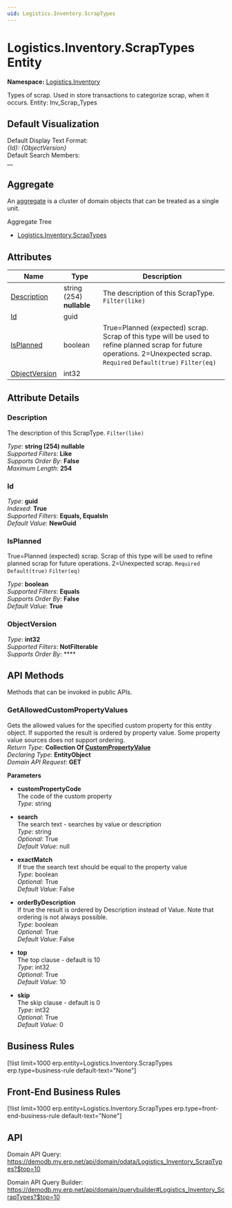 ```yaml
---
uid: Logistics.Inventory.ScrapTypes
---
```

# Logistics.Inventory.ScrapTypes Entity

**Namespace:** [Logistics.Inventory](Logistics.Inventory.md)  

Types of scrap. Used in store transactions to categorize scrap, when it occurs. Entity: Inv_Scrap_Types

## Default Visualization
Default Display Text Format:  
_{Id}: {ObjectVersion}_  
Default Search Members:  
__  

## Aggregate
An [aggregate](https://docs.erp.net/tech/advanced/concepts/aggregates.html) is a cluster of domain objects that can be treated as a single unit.  

Aggregate Tree  
* [Logistics.Inventory.ScrapTypes](Logistics.Inventory.ScrapTypes.md)  

## Attributes

| Name | Type | Description |
| ---- | ---- | --- |
| [Description](Logistics.Inventory.ScrapTypes.md#description) | string (254) __nullable__ | The description of this ScrapType. `Filter(like)` 
| [Id](Logistics.Inventory.ScrapTypes.md#id) | guid |  
| [IsPlanned](Logistics.Inventory.ScrapTypes.md#isplanned) | boolean | True=Planned (expected) scrap. Scrap of this type will be used to refine planned scrap for future operations. 2=Unexpected scrap. `Required` `Default(true)` `Filter(eq)` 
| [ObjectVersion](Logistics.Inventory.ScrapTypes.md#objectversion) | int32 |  


## Attribute Details

### Description

The description of this ScrapType. `Filter(like)`

_Type_: **string (254) __nullable__**  
_Supported Filters_: **Like**  
_Supports Order By_: **False**  
_Maximum Length_: **254**  

### Id

_Type_: **guid**  
_Indexed_: **True**  
_Supported Filters_: **Equals, EqualsIn**  
_Default Value_: **NewGuid**  

### IsPlanned

True=Planned (expected) scrap. Scrap of this type will be used to refine planned scrap for future operations. 2=Unexpected scrap. `Required` `Default(true)` `Filter(eq)`

_Type_: **boolean**  
_Supported Filters_: **Equals**  
_Supports Order By_: **False**  
_Default Value_: **True**  

### ObjectVersion

_Type_: **int32**  
_Supported Filters_: **NotFilterable**  
_Supports Order By_: ****  


## API Methods

Methods that can be invoked in public APIs.

### GetAllowedCustomPropertyValues

Gets the allowed values for the specified custom property for this entity object.              If supported the result is ordered by property value. Some property value sources does not support ordering.  
_Return Type_: **Collection Of [CustomPropertyValue](../data-types.md#general.custompropertyvalue)**  
_Declaring Type_: **EntityObject**  
_Domain API Request_: **GET**  

**Parameters**  
  * **customPropertyCode**  
    The code of the custom property  
    _Type_: string  

  * **search**  
    The search text - searches by value or description  
    _Type_: string  
     _Optional_: True  
    _Default Value_: null  

  * **exactMatch**  
    If true the search text should be equal to the property value  
    _Type_: boolean  
     _Optional_: True  
    _Default Value_: False  

  * **orderByDescription**  
    If true the result is ordered by Description instead of Value. Note that ordering is not always possible.  
    _Type_: boolean  
     _Optional_: True  
    _Default Value_: False  

  * **top**  
    The top clause - default is 10  
    _Type_: int32  
     _Optional_: True  
    _Default Value_: 10  

  * **skip**  
    The skip clause - default is 0  
    _Type_: int32  
     _Optional_: True  
    _Default Value_: 0  



## Business Rules

[!list limit=1000 erp.entity=Logistics.Inventory.ScrapTypes erp.type=business-rule default-text="None"]

## Front-End Business Rules

[!list limit=1000 erp.entity=Logistics.Inventory.ScrapTypes erp.type=front-end-business-rule default-text="None"]

## API

Domain API Query:
<https://demodb.my.erp.net/api/domain/odata/Logistics_Inventory_ScrapTypes?$top=10>

Domain API Query Builder:
<https://demodb.my.erp.net/api/domain/querybuilder#Logistics_Inventory_ScrapTypes?$top=10>

